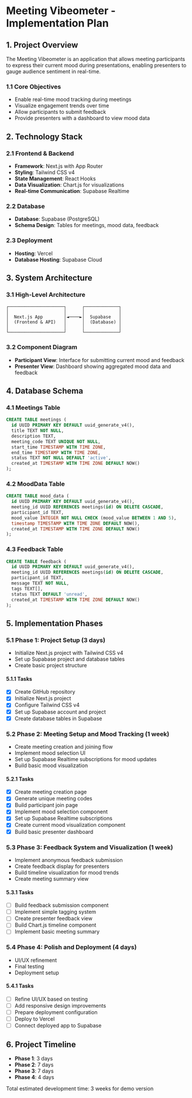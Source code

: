 # Meeting Vibeometer - Implementation Plan

## 1. Project Overview
The Meeting Vibeometer is an application that allows meeting participants to express their current mood during presentations, enabling presenters to gauge audience sentiment in real-time.

### 1.1 Core Objectives
- Enable real-time mood tracking during meetings
- Visualize engagement trends over time
- Allow participants to submit feedback
- Provide presenters with a dashboard to view mood data

## 2. Technology Stack

### 2.1 Frontend & Backend
- **Framework**: Next.js with App Router
- **Styling**: Tailwind CSS v4
- **State Management**: React Hooks
- **Data Visualization**: Chart.js for visualizations
- **Real-time Communication**: Supabase Realtime

### 2.2 Database
- **Database**: Supabase (PostgreSQL)
- **Schema Design**: Tables for meetings, mood data, feedback

### 2.3 Deployment
- **Hosting**: Vercel
- **Database Hosting**: Supabase Cloud

## 3. System Architecture

### 3.1 High-Level Architecture
```
┌─────────────────────┐      ┌─────────────┐
│                     │      │             │
│  Next.js App        │◄────►│  Supabase   │
│  (Frontend & API)   │      │  (Database) │
│                     │      │             │
└─────────────────────┘      └─────────────┘
```

### 3.2 Component Diagram
- **Participant View**: Interface for submitting current mood and feedback
- **Presenter View**: Dashboard showing aggregated mood data and feedback

## 4. Database Schema

### 4.1 Meetings Table
```sql
CREATE TABLE meetings (
  id UUID PRIMARY KEY DEFAULT uuid_generate_v4(),
  title TEXT NOT NULL,
  description TEXT,
  meeting_code TEXT UNIQUE NOT NULL,
  start_time TIMESTAMP WITH TIME ZONE,
  end_time TIMESTAMP WITH TIME ZONE,
  status TEXT NOT NULL DEFAULT 'active',
  created_at TIMESTAMP WITH TIME ZONE DEFAULT NOW()
);
```

### 4.2 MoodData Table
```sql
CREATE TABLE mood_data (
  id UUID PRIMARY KEY DEFAULT uuid_generate_v4(),
  meeting_id UUID REFERENCES meetings(id) ON DELETE CASCADE,
  participant_id TEXT,
  mood_value INTEGER NOT NULL CHECK (mood_value BETWEEN 1 AND 5),
  timestamp TIMESTAMP WITH TIME ZONE DEFAULT NOW(),
  created_at TIMESTAMP WITH TIME ZONE DEFAULT NOW()
);
```

### 4.3 Feedback Table
```sql
CREATE TABLE feedback (
  id UUID PRIMARY KEY DEFAULT uuid_generate_v4(),
  meeting_id UUID REFERENCES meetings(id) ON DELETE CASCADE,
  participant_id TEXT,
  message TEXT NOT NULL,
  tags TEXT[],
  status TEXT DEFAULT 'unread',
  created_at TIMESTAMP WITH TIME ZONE DEFAULT NOW()
);
```

## 5. Implementation Phases

### 5.1 Phase 1: Project Setup (3 days)
- Initialize Next.js project with Tailwind CSS v4
- Set up Supabase project and database tables
- Create basic project structure

#### 5.1.1 Tasks
- [x] Create GitHub repository
- [x] Initialize Next.js project
- [x] Configure Tailwind CSS v4
- [x] Set up Supabase account and project
- [x] Create database tables in Supabase

### 5.2 Phase 2: Meeting Setup and Mood Tracking (1 week)
- Create meeting creation and joining flow
- Implement mood selection UI
- Set up Supabase Realtime subscriptions for mood updates
- Build basic mood visualization

#### 5.2.1 Tasks
- [x] Create meeting creation page
- [x] Generate unique meeting codes
- [x] Build participant join page
- [x] Implement mood selection component
- [x] Set up Supabase Realtime subscriptions
- [x] Create current mood visualization component
- [x] Build basic presenter dashboard

### 5.3 Phase 3: Feedback System and Visualization (1 week)
- Implement anonymous feedback submission
- Create feedback display for presenters
- Build timeline visualization for mood trends
- Create meeting summary view

#### 5.3.1 Tasks
- [ ] Build feedback submission component
- [ ] Implement simple tagging system
- [ ] Create presenter feedback view
- [ ] Build Chart.js timeline component
- [ ] Implement basic meeting summary

### 5.4 Phase 4: Polish and Deployment (4 days)
- UI/UX refinement
- Final testing
- Deployment setup

#### 5.4.1 Tasks
- [ ] Refine UI/UX based on testing
- [ ] Add responsive design improvements
- [ ] Prepare deployment configuration
- [ ] Deploy to Vercel
- [ ] Connect deployed app to Supabase

## 6. Project Timeline
- **Phase 1**: 3 days
- **Phase 2**: 7 days
- **Phase 3**: 7 days
- **Phase 4**: 4 days

Total estimated development time: 3 weeks for demo version